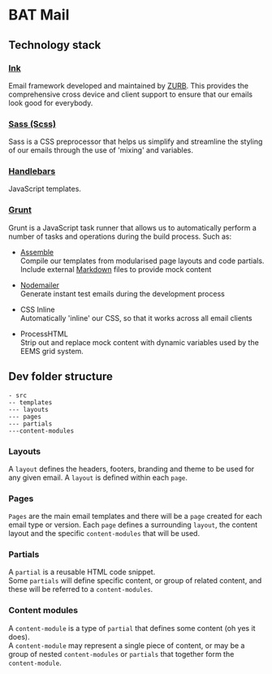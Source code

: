 # BAT Mail

## Technology stack

### [Ink](http://zurb.com/ink/)
Email framework developed and maintained by [ZURB](http://zurb.com/). This provides the comprehensive cross device and 
client support to ensure that our emails look good for everybody.

### [Sass (Scss)](http://sass-lang.com/)
Sass is a CSS preprocessor that helps us simplify and streamline the styling of our emails through the use of 'mixing' and variables.

### [Handlebars](http://handlebarsjs.com/)
JavaScript templates.

### [Grunt](http://gruntjs.com/)
Grunt is a JavaScript task runner that allows us to automatically perform a number of tasks and operations during the 
build process. Such as:

- [Assemble](http://assemble.io/)  
Compile our templates from modularised page layouts and code partials.  
Include external [Markdown](http://daringfireball.net/projects/markdown/) files to provide mock content

- [Nodemailer](https://github.com/andris9/Nodemailer)  
Generate instant test emails during the development process

- CSS Inline  
Automatically 'inline' our CSS, so that it works across all email clients   

- ProcessHTML  
Strip out and replace mock content with dynamic variables used by the EEMS grid system.

## Dev folder structure

	- src
	-- templates
	--- layouts
	--- pages
	--- partials
	---content-modules
	
### Layouts
A ```layout``` defines the headers, footers, branding and theme to be used for any given email. A ```layout``` is defined within each ```page```.

### Pages
```Pages``` are the main email templates and there will be a ```page``` created for each email type or version. Each ```page``` defines a surrounding ```layout```, the content layout and the specific ```content-modules``` that will be used.

### Partials
A ```partial``` is a reusable HTML code snippet.  
Some ```partials``` will define specific content, or group of related content, and these will be referred to a ```content-modules```.

### Content modules
A ```content-module``` is a type of ```partial``` that defines some content (oh yes it does).   
A ```content-module``` may represent a single piece of content, or may be a group of nested ```content-modules``` or ```partials``` that together form the ```content-module```.







